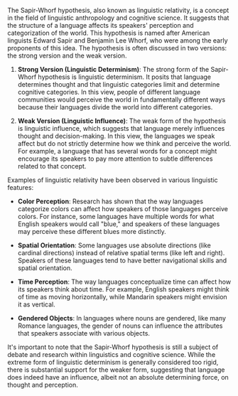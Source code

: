 The Sapir-Whorf hypothesis, also known as linguistic relativity, is a concept in the field of linguistic anthropology and cognitive science. It suggests that the structure of a language affects its speakers' perception and categorization of the world. This hypothesis is named after American linguists Edward Sapir and Benjamin Lee Whorf, who were among the early proponents of this idea. The hypothesis is often discussed in two versions: the strong version and the weak version.

1. **Strong Version (Linguistic Determinism)**: The strong form of the Sapir-Whorf hypothesis is linguistic determinism. It posits that language determines thought and that linguistic categories limit and determine cognitive categories. In this view, people of different language communities would perceive the world in fundamentally different ways because their languages divide the world into different categories.

2. **Weak Version (Linguistic Influence)**: The weak form of the hypothesis is linguistic influence, which suggests that language merely influences thought and decision-making. In this view, the languages we speak affect but do not strictly determine how we think and perceive the world. For example, a language that has several words for a concept might encourage its speakers to pay more attention to subtle differences related to that concept.

Examples of linguistic relativity have been observed in various linguistic features:

- **Color Perception**: Research has shown that the way languages categorize colors can affect how speakers of those languages perceive colors. For instance, some languages have multiple words for what English speakers would call "blue," and speakers of these languages may perceive these different blues more distinctly.

- **Spatial Orientation**: Some languages use absolute directions (like cardinal directions) instead of relative spatial terms (like left and right). Speakers of these languages tend to have better navigational skills and spatial orientation.

- **Time Perception**: The way languages conceptualize time can affect how its speakers think about time. For example, English speakers might think of time as moving horizontally, while Mandarin speakers might envision it as vertical.

- **Gendered Objects**: In languages where nouns are gendered, like many Romance languages, the gender of nouns can influence the attributes that speakers associate with various objects.

It's important to note that the Sapir-Whorf hypothesis is still a subject of debate and research within linguistics and cognitive science. While the extreme form of linguistic determinism is generally considered too rigid, there is substantial support for the weaker form, suggesting that language does indeed have an influence, albeit not an absolute determining force, on thought and perception.